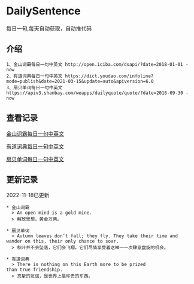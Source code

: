 # DailySentence

每日一句,每天自动获取，自动推代码

## 介绍

```
1、金山词霸每日一句中英文 http://open.iciba.com/dsapi/?date=2018-01-01 - now
2、有道词典每日一句中英文 https://dict.youdao.com/infoline?mode=publish&date=2021-03-15&update=auto&apiversion=6.0
3、扇贝单词每日一句中英文 https://apiv3.shanbay.com/weapps/dailyquote/quote/?date=2016-09-30 - now
```

## 查看记录

[金山词霸每日一句中英文](./data/iciba/)

[有道词典每日一句中英文](./data/youdao/)

[扇贝单词每日一句中英文](./data/shanbay/)

## 更新记录
2022-11-18已更新 
```
* 金山词霸
  > An open mind is a gold mine.
  > 解放思想，黄金万两。

* 扇贝单词
  > Autumn leaves don’t fall; they fly. They take their time and wander on this, their only chance to soar. 
  > 秋叶并不会坠落，它们会飞翔。它们尽情享受着这唯一一次肆意盘旋的机会。

* 有道词典
  > There is nothing on this Earth more to be prized than true friendship.
  > 真挚的友谊，是世界上最珍贵的东西。

```
